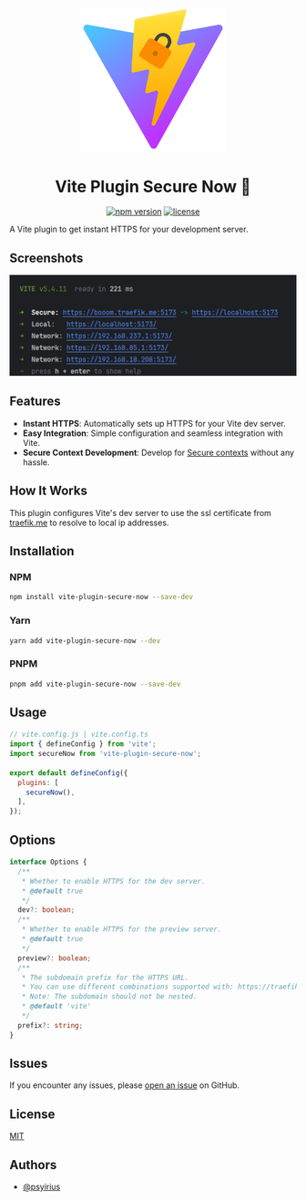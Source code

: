 # 

<div align="center">
  <picture>
    <source media="(prefers-color-scheme: dark)" srcset="https://github.com/psyirius/vite-plugin-secure-now/raw/main/assets/images/logo.svg">
    <img alt="Vite Plugin Secure Now" src="https://github.com/psyirius/vite-plugin-secure-now/raw/main/assets/images/logo.svg" width="256px">
  </picture>
</div>

###

<h1 align="center">Vite Plugin Secure Now 🎉</h1>

<div align="center">

[![npm version](https://img.shields.io/npm/v/vite-plugin-secure-now.svg?style=flat-square)](https://www.npmjs.com/package/vite-plugin-secure-now)
[![license](https://img.shields.io/npm/l/vite-plugin-secure-now.svg?style=flat-square)](https://github.com/psyirius/vite-plugin-secure-now/blob/main/LICENSE)

</div>

A Vite plugin to get instant HTTPS for your development server.

## Screenshots

![Vite Console](https://github.com/psyirius/vite-plugin-secure-now/raw/main/assets/images/screenshot-0.png)

## Features

- **Instant HTTPS**: Automatically sets up HTTPS for your Vite dev server.
- **Easy Integration**: Simple configuration and seamless integration with Vite.
- **Secure Context Development**: Develop for [Secure contexts](https://developer.mozilla.org/en-US/docs/Web/Security/Secure_Contexts) without any hassle.

## How It Works

This plugin configures Vite's dev server to use the ssl certificate from [traefik.me](https://traefik.me/) to resolve to local ip addresses.

## Installation

### NPM

```sh
npm install vite-plugin-secure-now --save-dev
```

### Yarn

```sh
yarn add vite-plugin-secure-now --dev
```

### PNPM

```sh
pnpm add vite-plugin-secure-now --save-dev
```

## Usage

```js
// vite.config.js | vite.config.ts
import { defineConfig } from 'vite';
import secureNow from 'vite-plugin-secure-now';

export default defineConfig({
  plugins: [
    secureNow(),
  ],
});
```

## Options

```ts
interface Options {
  /**
   * Whether to enable HTTPS for the dev server.
   * @default true
   */
  dev?: boolean;
  /**
   * Whether to enable HTTPS for the preview server.
   * @default true
   */
  preview?: boolean;
  /**
   * The subdomain prefix for the HTTPS URL.
   * You can use different combinations supported with: https://traefik.me/
   * Note: The subdomain should not be nested.
   * @default 'vite'
   */
  prefix?: string;
}
```

## Issues

If you encounter any issues, please [open an issue](https://github.com/psyirius/vite-plugin-secure-now/issues) on GitHub.

## License

[MIT](https://choosealicense.com/licenses/mit/)

## Authors

- [@psyirius](https://www.github.com/psyirius)
